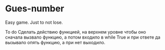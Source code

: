 # Gues-number
Easy game. Just to not lose.

To do
Сделать действию функцией, на верхнем уровне чтобы оно сначала вызвало функцию, а потом входило в while True и при ответе да вызывало опять функцию, а при нет выходило.
